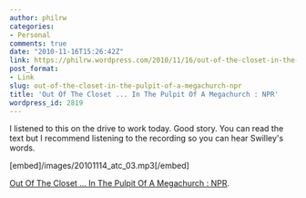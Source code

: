 ```yaml
---
author: philrw
categories:
- Personal
comments: true
date: "2010-11-16T15:26:42Z"
link: https://philrw.wordpress.com/2010/11/16/out-of-the-closet-in-the-pulpit-of-a-megachurch-npr/
post_format:
- Link
slug: out-of-the-closet-in-the-pulpit-of-a-megachurch-npr
title: 'Out Of The Closet ... In The Pulpit Of A Megachurch : NPR'
wordpress_id: 2819
---
```


I listened to this on the drive to work today. Good story. You can read the text but I recommend listening to the recording so you can hear Swilley's words.

[embed]/images/20101114_atc_03.mp3[/embed]

[Out Of The Closet ... In The Pulpit Of A Megachurch : NPR](http://www.npr.org/2010/11/14/131312723/out-of-the-closet-in-the-pulpit-of-a-megachurch).
